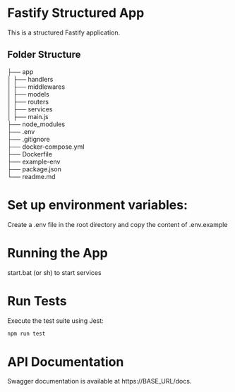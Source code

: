 # Fastify Structured App

This is a structured Fastify application.

## Folder Structure

 ├── app  
 │ ├── handlers  
 │ ├── middlewares  
 │ ├── models  
 │ ├── routers  
 │ ├── services  
 │ ├── main.js  
 ├── node_modules  
 ├── .env  
 ├── .gitignore  
 ├── docker-compose.yml  
 ├── Dockerfile  
 ├── example-env  
 ├── package.json  
 └── readme.md  

# Set up environment variables:
Create a .env file in the root directory  and copy the content of .env.example

# Running the App

start.bat (or sh) to start services

# Run Tests 
Execute the test suite using Jest:
```sh
npm run test
```

# API Documentation
Swagger documentation is available at 
https://BASE_URL/docs.
